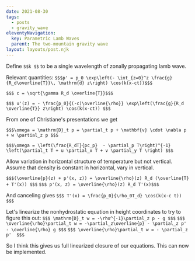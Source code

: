 ```yaml
---
date: 2021-08-30
tags:
  - posts
  - gravity_wave
eleventyNavigation:
  key: Parametric Lamb Waves 
  parent: The two-mountain gravity wave
layout: layouts/post.njk
---
```


Define `$$k $$` to be a single wavelength of zonally propagating lamb wave.

Relevant quantities: 
`$$$p' = p_0 \exp\left(- \int_{z=0}^z \frac{g}{R_d\overline{T}}\, \mathrm{d} z\right) \cos(k(x-ct))$$$`

`$$$ c = \sqrt{\gamma R_d \overline{T}}$$$`

`$$$ u'(z) = - \frac{p_0}{(-c)\overline{\rho}} \exp\left(\frac{g}{R_d \overline{T}} z\right) \cos(k(x-ct)) $$$`

From one of Christiane's presentations we get

`$$$\omega = \mathrm{D}_t p = \partial_t p + \mathbf{v} \cdot \nabla p + w \partial_z p $$$`

`$$$\omega = \left(\frac{R_dT}{pc_p}  - \partial_p T\right)^{-1} \left(\partial_t T + u \partial_x T + v \partial_y T \right) $$$`



Allow variation in horizontal structure of temperature but not vertical. Assume that density is constant in horizontal, vary in vertical.



`$$$(\overline{p}(z) + p'(x, z)) = \overline{\rho}(z) R_d (\overline{T} + T'(x)) $$$`
`$$$ p'(x, z) = \overline{\rho}(z) R_d T'(x)$$$`

And canceling gives `$$$ T'(x) = \frac{p_0}{\rho_0T_d} \cos(k(x-c t)) $$$`

Let's linearize the nonhydrostatic equation in height coordinates to try to figure this out:
`$$$ \mathrm{D}_t w = -\rho^{-1}\partial_z p - g $$$`
`$$$ \overline{\rho}\partial_t w = -\partial_z\overline{p} - \partial_z p' - \overline{\rho} g $$$`
`$$$ \overline{\rho}\partial_t w = - \partial_z p'  $$$`

So I think this gives us full linearized closure of our equations. This can now be implemented.







